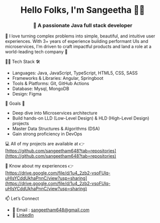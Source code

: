 <h1 align="center">Hello Folks, I'm Sangeetha 🙋‍♀️</h1>
<h3 align="center">🚀 A passionate Java full stack developer</h3>

🌟 I love turning complex problems into simple, beautiful, and intuitive user experiences. With 3+ years of experience building performant UIs and microservices, I'm driven to craft impactful products and land a role at a world-leading tech company 🎉

👩‍💻 Tech Stack 🛠️
- Languages: Java, JavaScript, TypeScript, HTML5, CSS, SASS
- Frameworks & Libraries: Angular, Springboot
- Tools & Platforms: Git, GitHub Actions
- Database: Mysql, MongoDB
- Design: Figma

🧠 Goals 🎯
- Deep dive into Microservices architecture
- Build hands-on LLD (Low-Level Design) & HLD (High-Level Design) projects
- Master Data Structures & Algorithms (DSA)
- Gain strong proficiency in DevOps

💻 All of my projects are available at 👉 [https://github.com/sangeetham648?tab=repositories](https://github.com/sangeetham648?tab=repositories)

📄 Know about my experiences 👉 [https://drive.google.com/file/d/1u4_2zb2-vsoFUlq-uHIsYCddUkhaPnnC/view?usp=sharing](https://drive.google.com/file/d/1u4_2zb2-vsoFUlq-uHIsYCddUkhaPnnC/view?usp=sharing)

📫 Let’s Connect
- 📧 Email : sangeetham648@gmail.com
- 💼 <a href="https://www.linkedin.com/in/sangeetha-m-2081361a1/" target="blank">LinkedIn</a>
